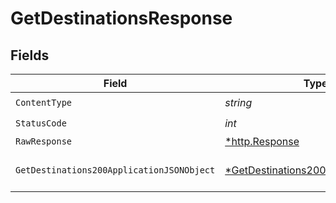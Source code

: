 # GetDestinationsResponse


## Fields

| Field                                                                                              | Type                                                                                               | Required                                                                                           | Description                                                                                        |
| -------------------------------------------------------------------------------------------------- | -------------------------------------------------------------------------------------------------- | -------------------------------------------------------------------------------------------------- | -------------------------------------------------------------------------------------------------- |
| `ContentType`                                                                                      | *string*                                                                                           | :heavy_check_mark:                                                                                 | N/A                                                                                                |
| `StatusCode`                                                                                       | *int*                                                                                              | :heavy_check_mark:                                                                                 | N/A                                                                                                |
| `RawResponse`                                                                                      | [*http.Response](https://pkg.go.dev/net/http#Response)                                             | :heavy_minus_sign:                                                                                 | N/A                                                                                                |
| `GetDestinations200ApplicationJSONObject`                                                          | [*GetDestinations200ApplicationJSON](../../models/operations/getdestinations200applicationjson.md) | :heavy_minus_sign:                                                                                 | Successfully fetched destinations                                                                  |